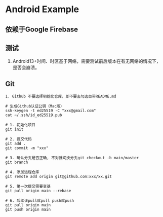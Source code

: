 # Android Example

## 依赖于Google Firebase

## 测试
1. Android13+时间、时区基于网络，需要测试前后版本在有无网络的情况下，是否会崩溃。

## Git
```text
1. Github 不要选择初始化仓库，即不要去勾选自带README.md
```

```shell
# 生成Github认证公钥（Mac版）
ssh-keygen -t ed25519 -C "xxx@gmail.com"
cat ~/.ssh/id_ed25519.pub

# 1. 初始化项目
git init

# 2. 提交代码
git add .
git commit -m "xxx"

# 3. 确认分支是否正确, 不对就切换分支git checkout -b main/master
git branch 

# 4. 添加远程仓库
git remote add origin git@github.com:xxx/xx.git

# 5. 第一次提交需要变基
git pull origin main --rebase

# 6. 后续该pull就pull push就push
git pull origin main
git push origin main
```

